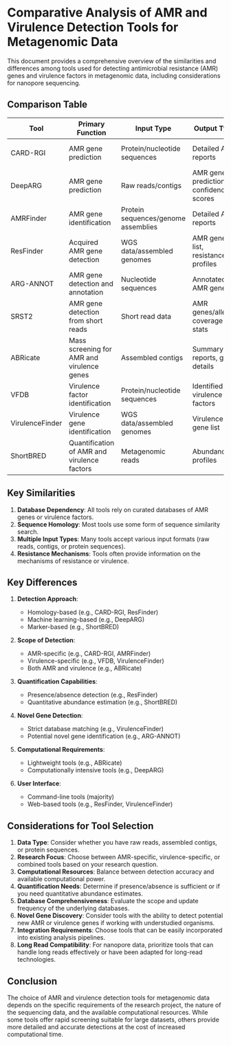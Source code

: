 # Comparative Analysis of AMR and Virulence Detection Tools for Metagenomic Data

This document provides a comprehensive overview of the similarities and differences among tools used for detecting antimicrobial resistance (AMR) genes and virulence factors in metagenomic data, including considerations for nanopore sequencing.

## Comparison Table

| Tool | Primary Function | Input Type | Output Type | Unique Features | Limitations |
|------|------------------|------------|-------------|-----------------|-------------|
| CARD-RGI | AMR gene prediction | Protein/nucleotide sequences | Detailed AMR reports | Comprehensive CARD database | Computationally intensive for large datasets |
| DeepARG | AMR gene prediction | Raw reads/contigs | AMR gene predictions, confidence scores | Deep learning approach | Requires significant computational resources |
| AMRFinder | AMR gene identification | Protein sequences/genome assemblies | Detailed AMR reports | Hierarchical AMR gene families | Limited to NCBI's curated database |
| ResFinder | Acquired AMR gene detection | WGS data/assembled genomes | AMR gene list, resistance profiles | Web-based and command-line versions | Focuses on acquired resistance genes |
| ARG-ANNOT | AMR gene detection and annotation | Nucleotide sequences | Annotated AMR genes | Detects putative new AMR genes | May have higher false positive rate |
| SRST2 | AMR gene detection from short reads | Short read data | AMR genes/alleles, coverage stats | Direct read mapping to gene sequences | Limited to short read data |
| ABRicate | Mass screening for AMR and virulence genes | Assembled contigs | Summary reports, gene details | Screens against multiple databases | Requires genome assembly |
| VFDB | Virulence factor identification | Protein/nucleotide sequences | Identified virulence factors | Comprehensive virulence database | Mainly focused on known pathogens |
| VirulenceFinder | Virulence gene identification | WGS data/assembled genomes | Virulence gene list | Web-based tool | Limited to known virulence genes |
| ShortBRED | Quantification of AMR and virulence factors | Metagenomic reads | Abundance profiles | Quantitative measurements | Requires creation of marker genes |

## Key Similarities

1. **Database Dependency**: All tools rely on curated databases of AMR genes or virulence factors.
2. **Sequence Homology**: Most tools use some form of sequence similarity search.
3. **Multiple Input Types**: Many tools accept various input formats (raw reads, contigs, or protein sequences).
4. **Resistance Mechanisms**: Tools often provide information on the mechanisms of resistance or virulence.

## Key Differences

1. **Detection Approach**:
   - Homology-based (e.g., CARD-RGI, ResFinder)
   - Machine learning-based (e.g., DeepARG)
   - Marker-based (e.g., ShortBRED)

2. **Scope of Detection**:
   - AMR-specific (e.g., CARD-RGI, AMRFinder)
   - Virulence-specific (e.g., VFDB, VirulenceFinder)
   - Both AMR and virulence (e.g., ABRicate)

3. **Quantification Capabilities**:
   - Presence/absence detection (e.g., ResFinder)
   - Quantitative abundance estimation (e.g., ShortBRED)

4. **Novel Gene Detection**:
   - Strict database matching (e.g., VirulenceFinder)
   - Potential novel gene identification (e.g., ARG-ANNOT)

5. **Computational Requirements**:
   - Lightweight tools (e.g., ABRicate)
   - Computationally intensive tools (e.g., DeepARG)

6. **User Interface**:
   - Command-line tools (majority)
   - Web-based tools (e.g., ResFinder, VirulenceFinder)

## Considerations for Tool Selection

1. **Data Type**: Consider whether you have raw reads, assembled contigs, or protein sequences.
2. **Research Focus**: Choose between AMR-specific, virulence-specific, or combined tools based on your research question.
3. **Computational Resources**: Balance between detection accuracy and available computational power.
4. **Quantification Needs**: Determine if presence/absence is sufficient or if you need quantitative abundance estimates.
5. **Database Comprehensiveness**: Evaluate the scope and update frequency of the underlying databases.
6. **Novel Gene Discovery**: Consider tools with the ability to detect potential new AMR or virulence genes if working with understudied organisms.
7. **Integration Requirements**: Choose tools that can be easily incorporated into existing analysis pipelines.
8. **Long Read Compatibility**: For nanopore data, prioritize tools that can handle long reads effectively or have been adapted for long-read technologies.

## Conclusion

The choice of AMR and virulence detection tools for metagenomic data depends on the specific requirements of the research project, the nature of the sequencing data, and the available computational resources. While some tools offer rapid screening suitable for large datasets, others provide more detailed and accurate detections at the cost of increased computational time.
